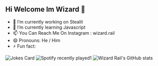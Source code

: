 

## Hi Welcome Im Wizard 👋


- 🔭 I’m currently working on Stealit
- 🌱 I’m currently learning Javascript
- 📫 You Can Reach Me On Instagram : wizard.rail
- 😄 Pronouns: He / Him
- ⚡ Fun fact:

![Jokes Card](https://readme-jokes.vercel.app/api)
![Spotify recently played](https://spotify-recently-played-readme.vercel.app/api?user=31hxeercyqhif7dv6odjqxpwiqbi&count=1)1
![Wizard Rail's GitHub stats](https://github-readme-stats.vercel.app/api?username=WizardRail&show_icons=true&theme=radical)
